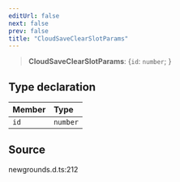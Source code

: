 ```yaml
---
editUrl: false
next: false
prev: false
title: "CloudSaveClearSlotParams"
---
```


> **CloudSaveClearSlotParams**: \{`id`: `number`;  }

## Type declaration

| Member | Type |
| :------ | :------ |
| `id` | `number` |

## Source

newgrounds.d.ts:212
